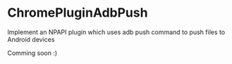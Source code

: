 ChromePluginAdbPush
===================

Implement an NPAPI plugin which uses adb push command to push files to Android devices

Comming soon :)
